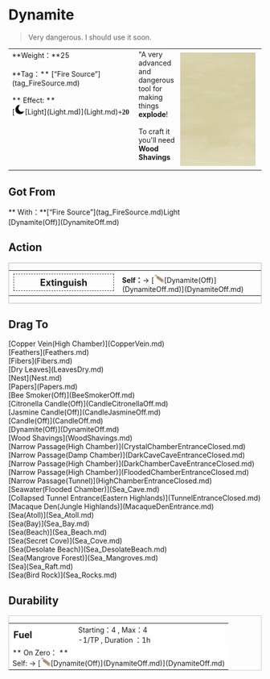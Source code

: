 # Dynamite  
> Very dangerous. I should use it soon.  
  
<table class="table table-bordered" data-toggle="table"  data-show-header="false"><thead style="display:none"><tr ><th  style="width:50%;text-align:left;vertical-align:top;"  >title</th><th  style="width:50%;text-align:left;vertical-align:top;"  ></th></tr></thead><tr ><td  style="width:50%;text-align:left;vertical-align:top;"  >**Weight：**25<br><br>**Tag：**	[“Fire Source”](tag_FireSource.md)<br><br>** Effect: **<br>[<div style="width:20px;display:inline-block;text-align:center"><img decoding="async" src="Sprite/Darkness17609.png" href="a.md" style="max-width:20px;max-height:20px;"></div>[Light](Light.md)](Light.md)<span style="font-family:ui-monospace"><b>+20</b></span></td><td  style="width:50%;text-align:left;vertical-align:top;"  ><div style="float:right; margin:5px"><div class="gamecard" style="width:150px; height:225px;"><a href="DynamiteOn.md" style="color:black"><img class="bg" decoding="async" src="Sprite/BG_SandFront.png" href="a.md" style="max-width:150px;max-height:225px;"><img decoding="async" src="Sprite/DynamiteOn.png" class="cardimageNoBack" style="transform: translate(-50%, 0%) scale(0.4398826979472141);"><span style="font-size: 25px;">Dynamite</span></a></div></div>"A very advanced and dangerous tool for making things <b>explode</b>!<br><br>To craft it you'll need <b>Wood Shavings</td></tr></tbody></table>  
  
## Got From  
<div style="display:inline-block"><div class="gamedatalist" style="text-align:left;min-width:200px;min-height:0px;"><div style="display:inline-block"><div style="display:inline-block;vertical-align:middle;">** With：**[“Fire Source”](tag_FireSource.md)Light</div><div style="display:inline-block;vertical-align:middle;">[Dynamite(Off)](DynamiteOff.md)</div></div></div></div>  
  
## Action  
<div  style="border:1px solid #BBB"><table><tr><td rowspan="2" style="width:200px;text-align:center;font-size:1.3em;font-weight:bold"><div style="padding:5px;border:1px dashed #333"><div>Extinguish</div></div></td><td></td></tr><tr><td><b>Self：</b>→ [<div style="width:20px;display:inline-block;text-align:center"><img decoding="async" src="Sprite/DynamiteOff.png" href="a.md" style="max-width:20px;max-height:20px;"></div>[Dynamite(Off)](DynamiteOff.md)](DynamiteOff.md)</td></tr></table></div>  
  
  
## Drag To  
<div style="display:inline-block"><div class="gamedatalist" style="text-align:left;min-width:100px;min-height:0px;">[Copper Vein(High Chamber)](CopperVein.md)</div><div class="gamedatalist" style="text-align:left;min-width:100px;min-height:0px;">[Feathers](Feathers.md)</div><div class="gamedatalist" style="text-align:left;min-width:100px;min-height:0px;">[Fibers](Fibers.md)</div><div class="gamedatalist" style="text-align:left;min-width:100px;min-height:0px;">[Dry Leaves](LeavesDry.md)</div><div class="gamedatalist" style="text-align:left;min-width:100px;min-height:0px;">[Nest](Nest.md)</div><div class="gamedatalist" style="text-align:left;min-width:100px;min-height:0px;">[Papers](Papers.md)</div><div class="gamedatalist" style="text-align:left;min-width:100px;min-height:0px;">[Bee Smoker(Off)](BeeSmokerOff.md)</div><div class="gamedatalist" style="text-align:left;min-width:100px;min-height:0px;">[Citronella Candle(Off)](CandleCitronellaOff.md)</div><div class="gamedatalist" style="text-align:left;min-width:100px;min-height:0px;">[Jasmine Candle(Off)](CandleJasmineOff.md)</div><div class="gamedatalist" style="text-align:left;min-width:100px;min-height:0px;">[Candle(Off)](CandleOff.md)</div><div class="gamedatalist" style="text-align:left;min-width:100px;min-height:0px;">[Dynamite(Off)](DynamiteOff.md)</div><div class="gamedatalist" style="text-align:left;min-width:100px;min-height:0px;">[Wood Shavings](WoodShavings.md)</div><div class="gamedatalist" style="text-align:left;min-width:100px;min-height:0px;">[Narrow Passage(High Chamber)](CrystalChamberEntranceClosed.md)</div><div class="gamedatalist" style="text-align:left;min-width:100px;min-height:0px;">[Narrow Passage(Damp Chamber)](DarkCaveCaveEntranceClosed.md)</div><div class="gamedatalist" style="text-align:left;min-width:100px;min-height:0px;">[Narrow Passage(High Chamber)](DarkChamberCaveEntranceClosed.md)</div><div class="gamedatalist" style="text-align:left;min-width:100px;min-height:0px;">[Narrow Passage(High Chamber)](FloodedChamberEntranceClosed.md)</div><div class="gamedatalist" style="text-align:left;min-width:100px;min-height:0px;">[Narrow Passage(Tunnel)](HighChamberEntranceClosed.md)</div><div class="gamedatalist" style="text-align:left;min-width:100px;min-height:0px;">[Seawater(Flooded Chamber)](Sea_Cave.md)</div><div class="gamedatalist" style="text-align:left;min-width:100px;min-height:0px;">[Collapsed Tunnel Entrance(Eastern Highlands)](TunnelEntranceClosed.md)</div><div class="gamedatalist" style="text-align:left;min-width:100px;min-height:0px;">[Macaque Den(Jungle Highlands)](MacaqueDenEntrance.md)</div><div class="gamedatalist" style="text-align:left;min-width:100px;min-height:0px;">[Sea(Atoll)](Sea_Atoll.md)</div><div class="gamedatalist" style="text-align:left;min-width:100px;min-height:0px;">[Sea(Bay)](Sea_Bay.md)</div><div class="gamedatalist" style="text-align:left;min-width:100px;min-height:0px;">[Sea(Beach)](Sea_Beach.md)</div><div class="gamedatalist" style="text-align:left;min-width:100px;min-height:0px;">[Sea(Secret Cove)](Sea_Cove.md)</div><div class="gamedatalist" style="text-align:left;min-width:100px;min-height:0px;">[Sea(Desolate Beach)](Sea_DesolateBeach.md)</div><div class="gamedatalist" style="text-align:left;min-width:100px;min-height:0px;">[Sea(Mangrove Forest)](Sea_Mangroves.md)</div><div class="gamedatalist" style="text-align:left;min-width:100px;min-height:0px;">[Sea](Sea_Raft.md)</div><div class="gamedatalist" style="text-align:left;min-width:100px;min-height:0px;">[Sea(Bird Rock)](Sea_Rocks.md)</div></div>  
  
## Durability   
<div  style="border:1px solid #CCC;"><table style="margin-bottom:0px;"><tr><td style="width:30%;text-align:left; background-color:#FEFEFE;font-size:1.3em;font-weight:bold;">Fuel</td><td style="font-size:1em;background-color:#FEFEFE">Starting：4 , Max：4<br>-1/TP , Duration ：<font data-toggle="tooltip" data-placement="top" title="4TP">1h</font></td></tr><tr style="background-color:#FFFFFF"><td colspan=2>** On Zero： **<br>Self: → [<div style="width:20px;display:inline-block;text-align:center"><img decoding="async" src="Sprite/DynamiteOff.png" href="a.md" style="max-width:20px;max-height:20px;"></div>[Dynamite(Off)](DynamiteOff.md)](DynamiteOff.md)</td></tr></table></div>  


<script>document.title="Dynamite - Card Survival Wiki";</script>